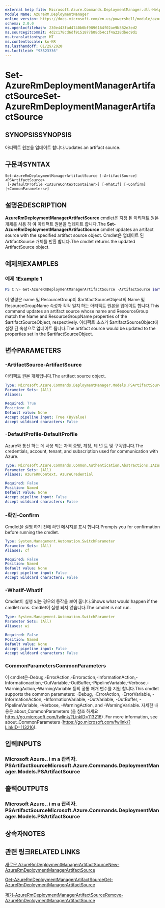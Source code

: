 ```yaml
---
external help file: Microsoft.Azure.Commands.DeploymentManager.dll-Help.xml
Module Name: AzureRM.DeploymentManager
online version: https://docs.microsoft.com/en-us/powershell/module/azurerm.deploymentmanager/set-azurermdeploymentmanagerartifactsource
schema: 2.0.0
ms.openlocfilehash: 230e443fad4740b6bf9896164f02ae9b382e3ed2
ms.sourcegitcommit: 4d2c178cd6df9151877b08d54c1f4a228dbec9d1
ms.translationtype: MT
ms.contentlocale: ko-KR
ms.lasthandoff: 01/29/2020
ms.locfileid: "93523336"
---
```

# <span data-ttu-id="dacc7-101">Set-AzureRmDeploymentManagerArtifactSource</span><span class="sxs-lookup"><span data-stu-id="dacc7-101">Set-AzureRmDeploymentManagerArtifactSource</span></span>

## <span data-ttu-id="dacc7-102">SYNOPSIS</span><span class="sxs-lookup"><span data-stu-id="dacc7-102">SYNOPSIS</span></span>
<span data-ttu-id="dacc7-103">아티팩트 원본을 업데이트 합니다.</span><span class="sxs-lookup"><span data-stu-id="dacc7-103">Updates an artifact source.</span></span>

## <span data-ttu-id="dacc7-104">구문과</span><span class="sxs-lookup"><span data-stu-id="dacc7-104">SYNTAX</span></span>

```
Set-AzureRmDeploymentManagerArtifactSource [-ArtifactSource] <PSArtifactSource>
 [-DefaultProfile <IAzureContextContainer>] [-WhatIf] [-Confirm] [<CommonParameters>]
```

## <span data-ttu-id="dacc7-105">설명은</span><span class="sxs-lookup"><span data-stu-id="dacc7-105">DESCRIPTION</span></span>
<span data-ttu-id="dacc7-106">**AzureRmDeploymentManagerArtifactSource** cmdlet은 지정 된 아티팩트 원본 개체를 사용 하 여 아티팩트 원본을 업데이트 합니다.</span><span class="sxs-lookup"><span data-stu-id="dacc7-106">The **Set-AzureRmDeploymentManagerArtifactSource** cmdlet updates an artifact source with the specified artifact source object.</span></span>
<span data-ttu-id="dacc7-107">Cmdlet은 업데이트 된 ArtifactSource 개체를 반환 합니다.</span><span class="sxs-lookup"><span data-stu-id="dacc7-107">The cmdlet returns the updated ArtifactSource object.</span></span>

## <span data-ttu-id="dacc7-108">예제의</span><span class="sxs-lookup"><span data-stu-id="dacc7-108">EXAMPLES</span></span>

### <span data-ttu-id="dacc7-109">예제 1</span><span class="sxs-lookup"><span data-stu-id="dacc7-109">Example 1</span></span>
```powershell
PS C:\> Get-AzureRmDeploymentManagerArtifactSource -ArtifactSource $artifactSourceObject
```

<span data-ttu-id="dacc7-110">이 명령은 name 및 ResourceGroup이 $artifactSourceObject의 Name 및 ResourceGroupName 속성과 각각 일치 하는 아티팩트 원본을 업데이트 합니다.</span><span class="sxs-lookup"><span data-stu-id="dacc7-110">This command updates an artifact source whose name and ResourceGroup match the Name and ResourceGroupName properties of the $artifactSourceObject, respectively.</span></span>
<span data-ttu-id="dacc7-111">아티팩트 소스가 $artifactSourceObject에 설정 된 속성으로 업데이트 됩니다.</span><span class="sxs-lookup"><span data-stu-id="dacc7-111">The artifact source would be updated to the properties set in the $artifactSourceObject.</span></span>

## <span data-ttu-id="dacc7-112">변수</span><span class="sxs-lookup"><span data-stu-id="dacc7-112">PARAMETERS</span></span>

### <span data-ttu-id="dacc7-113">-ArtifactSource</span><span class="sxs-lookup"><span data-stu-id="dacc7-113">-ArtifactSource</span></span>
<span data-ttu-id="dacc7-114">아티팩트 원본 개체입니다.</span><span class="sxs-lookup"><span data-stu-id="dacc7-114">The artifact source object.</span></span>

```yaml
Type: Microsoft.Azure.Commands.DeploymentManager.Models.PSArtifactSource
Parameter Sets: (All)
Aliases:

Required: True
Position: 0
Default value: None
Accept pipeline input: True (ByValue)
Accept wildcard characters: False
```

### <span data-ttu-id="dacc7-115">-DefaultProfile</span><span class="sxs-lookup"><span data-stu-id="dacc7-115">-DefaultProfile</span></span>
<span data-ttu-id="dacc7-116">Azure와 통신 하는 데 사용 되는 자격 증명, 계정, 테 넌 트 및 구독입니다.</span><span class="sxs-lookup"><span data-stu-id="dacc7-116">The credentials, account, tenant, and subscription used for communication with Azure.</span></span>

```yaml
Type: Microsoft.Azure.Commands.Common.Authentication.Abstractions.IAzureContextContainer
Parameter Sets: (All)
Aliases: AzureRmContext, AzureCredential

Required: False
Position: Named
Default value: None
Accept pipeline input: False
Accept wildcard characters: False
```

### <span data-ttu-id="dacc7-117">-확인</span><span class="sxs-lookup"><span data-stu-id="dacc7-117">-Confirm</span></span>
<span data-ttu-id="dacc7-118">Cmdlet을 실행 하기 전에 확인 메시지를 표시 합니다.</span><span class="sxs-lookup"><span data-stu-id="dacc7-118">Prompts you for confirmation before running the cmdlet.</span></span>

```yaml
Type: System.Management.Automation.SwitchParameter
Parameter Sets: (All)
Aliases: cf

Required: False
Position: Named
Default value: None
Accept pipeline input: False
Accept wildcard characters: False
```

### <span data-ttu-id="dacc7-119">-WhatIf</span><span class="sxs-lookup"><span data-stu-id="dacc7-119">-WhatIf</span></span>
<span data-ttu-id="dacc7-120">Cmdlet이 실행 되는 경우의 동작을 보여 줍니다.</span><span class="sxs-lookup"><span data-stu-id="dacc7-120">Shows what would happen if the cmdlet runs.</span></span> <span data-ttu-id="dacc7-121">Cmdlet이 실행 되지 않습니다.</span><span class="sxs-lookup"><span data-stu-id="dacc7-121">The cmdlet is not run.</span></span>

```yaml
Type: System.Management.Automation.SwitchParameter
Parameter Sets: (All)
Aliases: wi

Required: False
Position: Named
Default value: None
Accept pipeline input: False
Accept wildcard characters: False
```

### <span data-ttu-id="dacc7-122">CommonParameters</span><span class="sxs-lookup"><span data-stu-id="dacc7-122">CommonParameters</span></span>
<span data-ttu-id="dacc7-123">이 cmdlet은-Debug,-ErrorAction,-Erroraction,-InformationAction,-Informationaction,-OutVariable,-OutBuffer,-PipelineVariable,-Verbose,-WarningAction,-WarningVariable 등의 공통 매개 변수를 지원 합니다.</span><span class="sxs-lookup"><span data-stu-id="dacc7-123">This cmdlet supports the common parameters: -Debug, -ErrorAction, -ErrorVariable, -InformationAction, -InformationVariable, -OutVariable, -OutBuffer, -PipelineVariable, -Verbose, -WarningAction, and -WarningVariable.</span></span> <span data-ttu-id="dacc7-124">자세한 내용은 about_CommonParameters (을 참조 하세요 https://go.microsoft.com/fwlink/?LinkID=113216) .</span><span class="sxs-lookup"><span data-stu-id="dacc7-124">For more information, see about_CommonParameters (https://go.microsoft.com/fwlink/?LinkID=113216).</span></span>

## <span data-ttu-id="dacc7-125">입력</span><span class="sxs-lookup"><span data-stu-id="dacc7-125">INPUTS</span></span>

### <span data-ttu-id="dacc7-126">Microsoft Azure.. i m a 관리자. PSArtifactSource</span><span class="sxs-lookup"><span data-stu-id="dacc7-126">Microsoft.Azure.Commands.DeploymentManager.Models.PSArtifactSource</span></span>

## <span data-ttu-id="dacc7-127">출력</span><span class="sxs-lookup"><span data-stu-id="dacc7-127">OUTPUTS</span></span>

### <span data-ttu-id="dacc7-128">Microsoft Azure.. i m a 관리자. PSArtifactSource</span><span class="sxs-lookup"><span data-stu-id="dacc7-128">Microsoft.Azure.Commands.DeploymentManager.Models.PSArtifactSource</span></span>

## <span data-ttu-id="dacc7-129">상속자</span><span class="sxs-lookup"><span data-stu-id="dacc7-129">NOTES</span></span>

## <span data-ttu-id="dacc7-130">관련 링크</span><span class="sxs-lookup"><span data-stu-id="dacc7-130">RELATED LINKS</span></span>

[<span data-ttu-id="dacc7-131">새로운 AzureRmDeploymentManagerArtifactSource</span><span class="sxs-lookup"><span data-stu-id="dacc7-131">New-AzureRmDeploymentManagerArtifactSource</span></span>](./New-AzureRmDeploymentManagerArtifactSource.md)

[<span data-ttu-id="dacc7-132">Get-AzureRmDeploymentManagerArtifactSource</span><span class="sxs-lookup"><span data-stu-id="dacc7-132">Get-AzureRmDeploymentManagerArtifactSource</span></span>](./Get-AzureRmDeploymentManagerArtifactSource.md)

[<span data-ttu-id="dacc7-133">제거-AzureRmDeploymentManagerArtifactSource</span><span class="sxs-lookup"><span data-stu-id="dacc7-133">Remove-AzureRmDeploymentManagerArtifactSource</span></span>](./Remove-AzureRmDeploymentManagerArtifactSource.md)